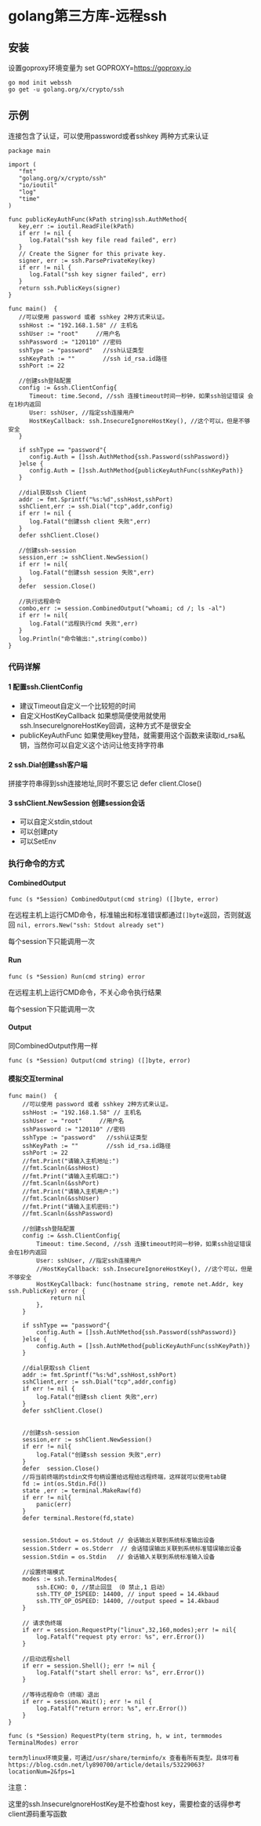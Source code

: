 # golang第三方库-远程ssh


## 安装

设置goproxy环境变量为 set GOPROXY=https://goproxy.io

```
go mod init webssh
go get -u golang.org/x/crypto/ssh
```



## 示例

连接包含了认证，可以使用password或者sshkey 两种方式来认证

```
package main

import (
   "fmt"
   "golang.org/x/crypto/ssh"
   "io/ioutil"
   "log"
   "time"
)

func publicKeyAuthFunc(kPath string)ssh.AuthMethod{
   key,err := ioutil.ReadFile(kPath)
   if err != nil {
      log.Fatal("ssh key file read failed", err)
   }
   // Create the Signer for this private key.
   signer, err := ssh.ParsePrivateKey(key)
   if err != nil {
      log.Fatal("ssh key signer failed", err)
   }
   return ssh.PublicKeys(signer)
}

func main()  {
   //可以使用 password 或者 sshkey 2种方式来认证。
   sshHost := "192.168.1.58" // 主机名
   sshUser := "root"     //用户名
   sshPassword := "120110" //密码
   sshType := "password"   //ssh认证类型
   sshKeyPath := ""        //ssh id_rsa.id路径
   sshPort := 22

   //创建ssh登陆配置
   config := &ssh.ClientConfig{
      Timeout: time.Second, //ssh 连接timeout时间一秒钟，如果ssh验证错误 会在1秒内返回
      User: sshUser, //指定ssh连接用户
      HostKeyCallback: ssh.InsecureIgnoreHostKey(), //这个可以，但是不够安全
   }

   if sshType == "password"{
      config.Auth = []ssh.AuthMethod{ssh.Password(sshPassword)}
   }else {
      config.Auth = []ssh.AuthMethod{publicKeyAuthFunc(sshKeyPath)}
   }

   //dial获取ssh Client
   addr := fmt.Sprintf("%s:%d",sshHost,sshPort)
   sshClient,err := ssh.Dial("tcp",addr,config)
   if err != nil {
      log.Fatal("创建ssh client 失败",err)
   }
   defer sshClient.Close()

   //创建ssh-session
   session,err := sshClient.NewSession()
   if err != nil{
      log.Fatal("创建ssh session 失败",err)
   }
   defer  session.Close()

   //执行远程命令
   combo,err := session.CombinedOutput("whoami; cd /; ls -al")
   if err != nil{
      log.Fatal("远程执行cmd 失败",err)
   }
   log.Println("命令输出:",string(combo))
}
```



### 代码详解

#### 1 配置ssh.ClientConfig

- 建议Timeout自定义一个比较短的时间
- 自定义HostKeyCallback 如果想简便使用就使用 ssh.InsecureIgnoreHostKey回调，这种方式不是很安全
- publicKeyAuthFunc 如果使用key登陆，就需要用这个函数来读取id_rsa私钥，当然你可以自定义这个访问让他支持字符串



#### 2 ssh.Dial创建ssh客户端

拼接字符串得到ssh连接地址,同时不要忘记 defer client.Close()



#### 3 sshClient.NewSession 创建session会话

- 可以自定义stdin,stdout
- 可以创建pty
- 可以SetEnv



### 执行命令的方式

#### CombinedOutput

```
func (s *Session) CombinedOutput(cmd string) ([]byte, error)
```

在远程主机上运行CMD命令，标准输出和标准错误都通过`[]byte`返回，否则就返回 `nil, errors.New("ssh: Stdout already set")`

每个session下只能调用一次



#### Run

```
func (s *Session) Run(cmd string) error
```

在远程主机上运行CMD命令，不关心命令执行结果

每个session下只能调用一次



#### Output

同CombinedOutput作用一样

```
func (s *Session) Output(cmd string) ([]byte, error)
```



#### 模拟交互terminal

```
func main()  {
	//可以使用 password 或者 sshkey 2种方式来认证。
	sshHost := "192.168.1.58" // 主机名
	sshUser := "root"     //用户名
	sshPassword := "120110" //密码
	sshType := "password"   //ssh认证类型
	sshKeyPath := ""        //ssh id_rsa.id路径
	sshPort := 22
	//fmt.Print("请输入主机地址:")
	//fmt.Scanln(&sshHost)
	//fmt.Print("请输入主机端口:")
	//fmt.Scanln(&sshPort)
	//fmt.Print("请输入主机用户:")
	//fmt.Scanln(&sshUser)
	//fmt.Print("请输入主机密码:")
	//fmt.Scanln(&sshPassword)

	//创建ssh登陆配置
	config := &ssh.ClientConfig{
		Timeout: time.Second, //ssh 连接timeout时间一秒钟，如果ssh验证错误 会在1秒内返回
		User: sshUser, //指定ssh连接用户
		//HostKeyCallback: ssh.InsecureIgnoreHostKey(), //这个可以，但是不够安全
		HostKeyCallback: func(hostname string, remote net.Addr, key ssh.PublicKey) error {
			return nil
		},
	}

	if sshType == "password"{
		config.Auth = []ssh.AuthMethod{ssh.Password(sshPassword)}
	}else {
		config.Auth = []ssh.AuthMethod{publicKeyAuthFunc(sshKeyPath)}
	}

	//dial获取ssh Client
	addr := fmt.Sprintf("%s:%d",sshHost,sshPort)
	sshClient,err := ssh.Dial("tcp",addr,config)
	if err != nil {
		log.Fatal("创建ssh client 失败",err)
	}
	defer sshClient.Close()


	//创建ssh-session
	session,err := sshClient.NewSession()
	if err != nil{
		log.Fatal("创建ssh session 失败",err)
	}
	defer  session.Close()
	//将当前终端的stdin文件句柄设置给远程给远程终端，这样就可以使用tab键
	fd := int(os.Stdin.Fd())
	state ,err := terminal.MakeRaw(fd)
	if err != nil{
		panic(err)
	}
	defer terminal.Restore(fd,state)


	session.Stdout = os.Stdout // 会话输出关联到系统标准输出设备
	session.Stderr = os.Stderr  // 会话错误输出关联到系统标准错误输出设备
	session.Stdin = os.Stdin   // 会话输入关联到系统标准输入设备

	//设置终端模式
	modes := ssh.TerminalModes{
		ssh.ECHO: 0, //禁止回显 （0 禁止,1 启动）
		ssh.TTY_OP_ISPEED: 14400, // input speed = 14.4kbaud
		ssh.TTY_OP_OSPEED: 14400, //output speed = 14.4kbaud
	}

	// 请求伪终端
	if err = session.RequestPty("linux",32,160,modes);err != nil{
		log.Fatalf("request pty error: %s", err.Error())
	}
	
	//启动远程shell
	if err = session.Shell(); err != nil {
		log.Fatalf("start shell error: %s", err.Error())
	}
	
	//等待远程命令（终端）退出
	if err = session.Wait(); err != nil {
		log.Fatalf("return error: %s", err.Error())
	}
}
```

```
func (s *Session) RequestPty(term string, h, w int, termmodes TerminalModes) error

term为linux环境变量，可通过/usr/share/terminfo/x 查看看所有类型。具体可看
https://blog.csdn.net/ly890700/article/details/53229063?locationNum=2&fps=1
```



注意：

这里的ssh.InsecureIgnoreHostKey是不检查host key，需要检查的话得参考client源码重写函数

